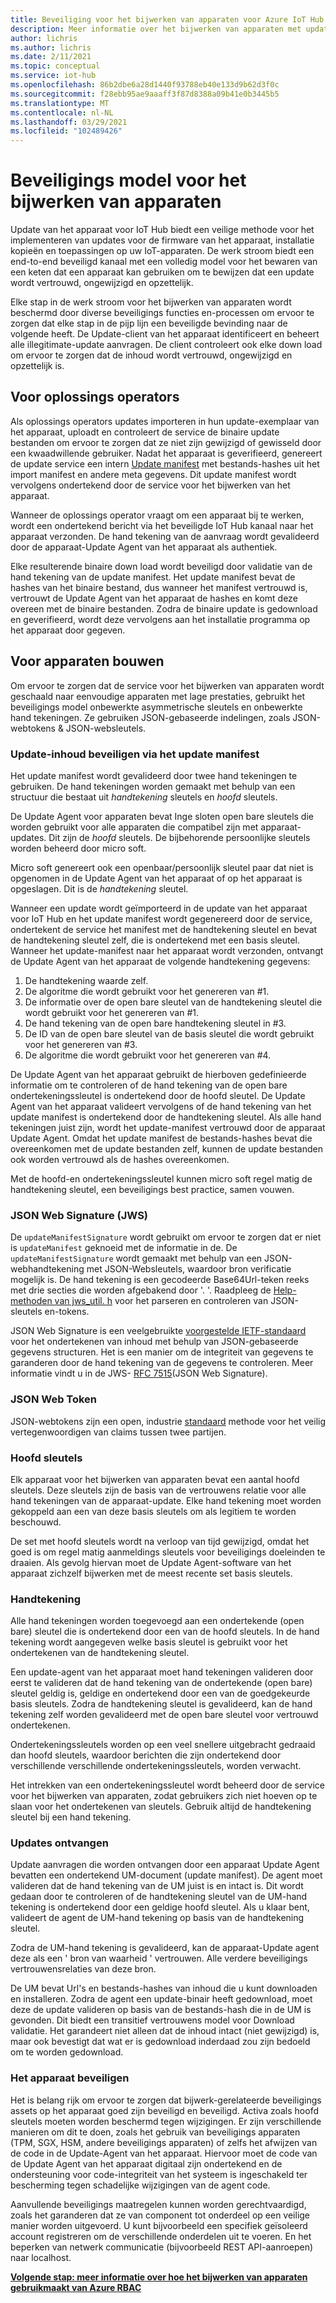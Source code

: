 ```yaml
---
title: Beveiliging voor het bijwerken van apparaten voor Azure IoT Hub | Microsoft Docs
description: Meer informatie over het bijwerken van apparaten met updates voor IoT Hub zorgt ervoor dat het apparaat veilig wordt bijgewerkt.
author: lichris
ms.author: lichris
ms.date: 2/11/2021
ms.topic: conceptual
ms.service: iot-hub
ms.openlocfilehash: 86b2dbe6a28d1440f93788eb40e133d9b62d3f0c
ms.sourcegitcommit: f28ebb95ae9aaaff3f87d8388a09b41e0b3445b5
ms.translationtype: MT
ms.contentlocale: nl-NL
ms.lasthandoff: 03/29/2021
ms.locfileid: "102489426"
---
```

# <a name="device-update-security-model"></a>Beveiligings model voor het bijwerken van apparaten

Update van het apparaat voor IoT Hub biedt een veilige methode voor het implementeren van updates voor de firmware van het apparaat, installatie kopieën en toepassingen op uw IoT-apparaten. De werk stroom biedt een end-to-end beveiligd kanaal met een volledig model voor het bewaren van een keten dat een apparaat kan gebruiken om te bewijzen dat een update wordt vertrouwd, ongewijzigd en opzettelijk.

Elke stap in de werk stroom voor het bijwerken van apparaten wordt beschermd door diverse beveiligings functies en-processen om ervoor te zorgen dat elke stap in de pijp lijn een beveiligde bevinding naar de volgende heeft. De Update-client van het apparaat identificeert en beheert alle illegitimate-update aanvragen. De client controleert ook elke down load om ervoor te zorgen dat de inhoud wordt vertrouwd, ongewijzigd en opzettelijk is.

## <a name="for-solution-operators"></a>Voor oplossings operators

Als oplossings operators updates importeren in hun update-exemplaar van het apparaat, uploadt en controleert de service de binaire update bestanden om ervoor te zorgen dat ze niet zijn gewijzigd of gewisseld door een kwaadwillende gebruiker. Nadat het apparaat is geverifieerd, genereert de update service een intern [Update manifest](./update-manifest.md) met bestands-hashes uit het import manifest en andere meta gegevens. Dit update manifest wordt vervolgens ondertekend door de service voor het bijwerken van het apparaat.

Wanneer de oplossings operator vraagt om een apparaat bij te werken, wordt een ondertekend bericht via het beveiligde IoT Hub kanaal naar het apparaat verzonden. De hand tekening van de aanvraag wordt gevalideerd door de apparaat-Update Agent van het apparaat als authentiek. 

Elke resulterende binaire down load wordt beveiligd door validatie van de hand tekening van de update manifest. Het update manifest bevat de hashes van het binaire bestand, dus wanneer het manifest vertrouwd is, vertrouwt de Update Agent van het apparaat de hashes en komt deze overeen met de binaire bestanden. Zodra de binaire update is gedownload en geverifieerd, wordt deze vervolgens aan het installatie programma op het apparaat door gegeven.

## <a name="for-device-builders"></a>Voor apparaten bouwen

Om ervoor te zorgen dat de service voor het bijwerken van apparaten wordt geschaald naar eenvoudige apparaten met lage prestaties, gebruikt het beveiligings model onbewerkte asymmetrische sleutels en onbewerkte hand tekeningen. Ze gebruiken JSON-gebaseerde indelingen, zoals JSON-webtokens & JSON-websleutels.

### <a name="securing-update-content-via-the-update-manifest"></a>Update-inhoud beveiligen via het update manifest

Het update manifest wordt gevalideerd door twee hand tekeningen te gebruiken. De hand tekeningen worden gemaakt met behulp van een structuur die bestaat uit *handtekening* sleutels en *hoofd* sleutels.

De Update Agent voor apparaten bevat Inge sloten open bare sleutels die worden gebruikt voor alle apparaten die compatibel zijn met apparaat-updates. Dit zijn de *hoofd* sleutels. De bijbehorende persoonlijke sleutels worden beheerd door micro soft.

Micro soft genereert ook een openbaar/persoonlijk sleutel paar dat niet is opgenomen in de Update Agent van het apparaat of op het apparaat is opgeslagen. Dit is de *handtekening* sleutel.

Wanneer een update wordt geïmporteerd in de update van het apparaat voor IoT Hub en het update manifest wordt gegenereerd door de service, ondertekent de service het manifest met de handtekening sleutel en bevat de handtekening sleutel zelf, die is ondertekend met een basis sleutel. Wanneer het update-manifest naar het apparaat wordt verzonden, ontvangt de Update Agent van het apparaat de volgende handtekening gegevens:

1. De handtekening waarde zelf.
2. De algoritme die wordt gebruikt voor het genereren van #1.
3. De informatie over de open bare sleutel van de handtekening sleutel die wordt gebruikt voor het genereren van #1.
4. De hand tekening van de open bare handtekening sleutel in #3.
5. De ID van de open bare sleutel van de basis sleutel die wordt gebruikt voor het genereren van #3.
6. De algoritme die wordt gebruikt voor het genereren van #4.

De Update Agent van het apparaat gebruikt de hierboven gedefinieerde informatie om te controleren of de hand tekening van de open bare ondertekeningssleutel is ondertekend door de hoofd sleutel. De Update Agent van het apparaat valideert vervolgens of de hand tekening van het update manifest is ondertekend door de handtekening sleutel. Als alle hand tekeningen juist zijn, wordt het update-manifest vertrouwd door de apparaat Update Agent. Omdat het update manifest de bestands-hashes bevat die overeenkomen met de update bestanden zelf, kunnen de update bestanden ook worden vertrouwd als de hashes overeenkomen.

Met de hoofd-en ondertekeningssleutel kunnen micro soft regel matig de handtekening sleutel, een beveiligings best practice, samen vouwen.

### <a name="json-web-signature-jws"></a>JSON Web Signature (JWS)

De `updateManifestSignature` wordt gebruikt om ervoor te zorgen dat er niet is `updateManifest` geknoeid met de informatie in de. De `updateManifestSignature` wordt gemaakt met behulp van een JSON-webhandtekening met JSON-Websleutels, waardoor bron verificatie mogelijk is. De hand tekening is een gecodeerde Base64Url-teken reeks met drie secties die worden afgebakend door '. '.  Raadpleeg de [Help-methoden van jws_util. h](https://github.com/Azure/iot-hub-device-update/tree/main/src/utils/jws_utils) voor het parseren en controleren van JSON-sleutels en-tokens.

JSON Web Signature is een veelgebruikte [voorgestelde IETF-standaard](https://tools.ietf.org/html/rfc7515) voor het ondertekenen van inhoud met behulp van JSON-gebaseerde gegevens structuren. Het is een manier om de integriteit van gegevens te garanderen door de hand tekening van de gegevens te controleren. Meer informatie vindt u in de JWS- [RFC 7515](https://www.rfc-editor.org/info/rfc7515)(JSON Web Signature).

### <a name="json-web-token"></a>JSON Web Token

JSON-webtokens zijn een open, industrie [standaard](https://tools.ietf.org/html/rfc7519) methode voor het veilig vertegenwoordigen van claims tussen twee partijen.

### <a name="root-keys"></a>Hoofd sleutels

Elk apparaat voor het bijwerken van apparaten bevat een aantal hoofd sleutels. Deze sleutels zijn de basis van de vertrouwens relatie voor alle hand tekeningen van de apparaat-update. Elke hand tekening moet worden gekoppeld aan een van deze basis sleutels om als legitiem te worden beschouwd.

De set met hoofd sleutels wordt na verloop van tijd gewijzigd, omdat het goed is om regel matig aanmeldings sleutels voor beveiligings doeleinden te draaien. Als gevolg hiervan moet de Update Agent-software van het apparaat zichzelf bijwerken met de meest recente set basis sleutels. 

### <a name="signatures"></a>Handtekening

Alle hand tekeningen worden toegevoegd aan een ondertekende (open bare) sleutel die is ondertekend door een van de hoofd sleutels. In de hand tekening wordt aangegeven welke basis sleutel is gebruikt voor het ondertekenen van de handtekening sleutel. 

Een update-agent van het apparaat moet hand tekeningen valideren door eerst te valideren dat de hand tekening van de ondertekende (open bare) sleutel geldig is, geldige en ondertekend door een van de goedgekeurde basis sleutels. Zodra de handtekening sleutel is gevalideerd, kan de hand tekening zelf worden gevalideerd met de open bare sleutel voor vertrouwd ondertekenen.

Ondertekeningssleutels worden op een veel snellere uitgebracht gedraaid dan hoofd sleutels, waardoor berichten die zijn ondertekend door verschillende verschillende ondertekeningssleutels, worden verwacht. 

Het intrekken van een ondertekeningssleutel wordt beheerd door de service voor het bijwerken van apparaten, zodat gebruikers zich niet hoeven op te slaan voor het ondertekenen van sleutels. Gebruik altijd de handtekening sleutel bij een hand tekening.

### <a name="receiving-updates"></a>Updates ontvangen

Update aanvragen die worden ontvangen door een apparaat Update Agent bevatten een ondertekend UM-document (update manifest). De agent moet valideren dat de hand tekening van de UM juist is en intact is. Dit wordt gedaan door te controleren of de handtekening sleutel van de UM-hand tekening is ondertekend door een geldige hoofd sleutel. Als u klaar bent, valideert de agent de UM-hand tekening op basis van de handtekening sleutel.

Zodra de UM-hand tekening is gevalideerd, kan de apparaat-Update agent deze als een ' bron van waarheid ' vertrouwen. Alle verdere beveiligings vertrouwensrelaties van deze bron. 

De UM bevat Url's en bestands-hashes van inhoud die u kunt downloaden en installeren. Zodra de agent een update-binair heeft gedownload, moet deze de update valideren op basis van de bestands-hash die in de UM is gevonden. Dit biedt een transitief vertrouwens model voor Download validatie. Het garandeert niet alleen dat de inhoud intact (niet gewijzigd) is, maar ook bevestigt dat wat er is gedownload inderdaad zou zijn bedoeld om te worden gedownload. 

### <a name="securing-the-device"></a>Het apparaat beveiligen

Het is belang rijk om ervoor te zorgen dat bijwerk-gerelateerde beveiligings assets op het apparaat goed zijn beveiligd en beveiligd. Activa zoals hoofd sleutels moeten worden beschermd tegen wijzigingen. Er zijn verschillende manieren om dit te doen, zoals het gebruik van beveiligings apparaten (TPM, SGX, HSM, andere beveiligings apparaten) of zelfs het afwijzen van de code in de Update-Agent van het apparaat. Hiervoor moet de code van de Update Agent van het apparaat digitaal zijn ondertekend en de ondersteuning voor code-integriteit van het systeem is ingeschakeld ter bescherming tegen schadelijke wijzigingen van de agent code.

Aanvullende beveiligings maatregelen kunnen worden gerechtvaardigd, zoals het garanderen dat ze van component tot onderdeel op een veilige manier worden uitgevoerd. U kunt bijvoorbeeld een specifiek geïsoleerd account registreren om de verschillende onderdelen uit te voeren. En het beperken van netwerk communicatie (bijvoorbeeld REST API-aanroepen) naar localhost.

**[Volgende stap: meer informatie over hoe het bijwerken van apparaten gebruikmaakt van Azure RBAC](.\device-update-control-access.md)**